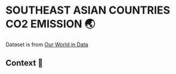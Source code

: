 # SOUTHEAST ASIAN COUNTRIES CO2 EMISSION :earth_asia:

Dataset is from [Our World in Data](https://github.com/owid/co2-data)

## Context :green_book:
